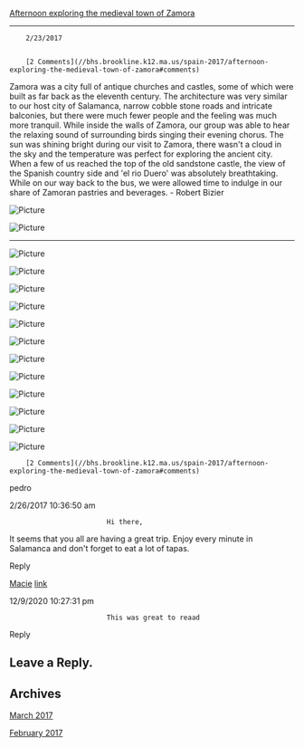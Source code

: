 [Afternoon exploring the medieval town of Zamora](//bhs.brookline.k12.ma.us/spain-2017/afternoon-exploring-the-medieval-town-of-zamora)

			
--------------------------------------------------------------------------------------------------------------------------------------------

		2/23/2017
	

		[2 Comments](//bhs.brookline.k12.ma.us/spain-2017/afternoon-exploring-the-medieval-town-of-zamora#comments)
	

Zamora was a city full of antique churches and castles, some of which were built as far back as the eleventh century. The architecture was very similar to our host city of Salamanca, narrow cobble stone roads and intricate balconies, but there were much fewer people and the feeling was much more tranquil. While inside the walls of Zamora, our group was able to hear the relaxing sound of surrounding birds singing their evening chorus. The sun was shining bright during our visit to Zamora, there wasn't a cloud in the sky and the temperature was perfect for exploring the ancient city. When a few of us reached the top of the old sandstone castle, the view of the Spanish country side and 'el rio Duero' was absolutely breathtaking. While on our way back to the bus, we were allowed time to indulge in our share of Zamoran pastries and beverages. - Robert Bizier  
  

 ![Picture](/uploads/8/0/1/5/801512/img-7823_orig.jpg)

![Picture](/uploads/8/0/1/5/801512/image3-3_orig.jpg) 

* * *

 ![Picture](/uploads/8/0/1/5/801512/image11_orig.jpg)

 ![Picture](/uploads/8/0/1/5/801512/image5-4_orig.jpg)

 ![Picture](/uploads/8/0/1/5/801512/image6-2_orig.jpg)

 ![Picture](/uploads/8/0/1/5/801512/image10_orig.jpg)

 ![Picture](/uploads/8/0/1/5/801512/image7-1_orig.jpg)

 ![Picture](/uploads/8/0/1/5/801512/image13_orig.jpg)

 ![Picture](/uploads/8/0/1/5/801512/image12_orig.jpg)

 ![Picture](/uploads/8/0/1/5/801512/image9-1_orig.jpg)

 ![Picture](/uploads/8/0/1/5/801512/image8-1_orig.jpg)

 ![Picture](/uploads/8/0/1/5/801512/image2-3_orig.jpg)

 ![Picture](/uploads/8/0/1/5/801512/3cc749cb-7b58-4eaf-bcd0-18a0d8a144e2_1_orig.jpg)

 ![Picture](/uploads/8/0/1/5/801512/image4-3_orig.jpg)

		[2 Comments](//bhs.brookline.k12.ma.us/spain-2017/afternoon-exploring-the-medieval-town-of-zamora#comments)
	

pedro
						

2/26/2017 10:36:50 am

							Hi there,   
It seems that you all are having a great trip.  Enjoy every minute  in Salamanca and don't forget to eat a lot of tapas.
					

Reply
									

[Macie](http://www.maciedowns.com)
							[link](http://www.maciedowns.com)
						

12/9/2020 10:27:31 pm

							This was great to reaad
					

Reply
									

  
  
  

Leave a Reply.
--------------

Archives
--------

[March 2017](/spain-2017/archives/03-2017)
		  
[February 2017](/spain-2017/archives/02-2017)